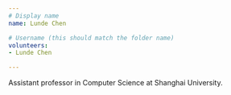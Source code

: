 ```yaml
---
# Display name
name: Lunde Chen

# Username (this should match the folder name)
volunteers:
- Lunde Chen

---
```


Assistant professor in Computer Science at Shanghai University.